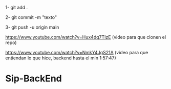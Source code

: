1- git add .

2- git commit -m "texto"

3- git push -u origin main



https://www.youtube.com/watch?v=Hux4dq7TIzE (video para que clonen el repo)


https://www.youtube.com/watch?v=NmkY4JgS21A (video para que entiendan lo que hice, backend hasta el min 1:57:47)


# Sip-BackEnd
